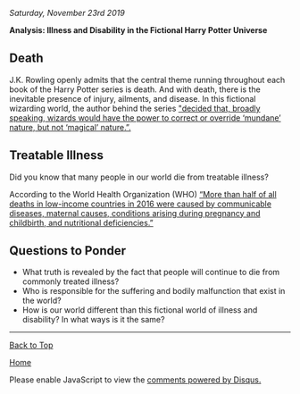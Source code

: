 <i> Saturday, November 23rd 2019 </i>

<b>Analysis: Illness and Disability in the Fictional Harry Potter Universe</b>

## Death

J.K. Rowling openly admits that the central theme running throughout each book of the Harry Potter series is death. And with death, there is the inevitable presence of injury, ailments, and disease. In this fictional wizarding world, the author behind the series <a href="https://www.wizardingworld.com/writing-by-jk-rowling/illness-and-disability"> "decided that, broadly speaking, wizards would have the power to correct or override ‘mundane’ nature, but not ‘magical’ nature.”.</a> 

## Treatable Illness

Did you know that many people in our world die from treatable illness?

According to the World Health Organization (WHO) <a href="https://www.who.int/news-room/fact-sheets/detail/the-top-10-causes-of-death"> “More than half of all deaths in low-income countries in 2016 were caused by communicable diseases, maternal causes, conditions arising during pregnancy and childbirth, and nutritional deficiencies.” </a>

## Questions to Ponder

- What truth is revealed by the fact that people will continue to die from commonly treated illness? 
- Who is responsible for the suffering and bodily malfunction that exist in the world?
- How is our world different than this fictional world of illness and disability? In what ways is it the same? 


* * *

<a href="https://shea08.github.io/illnessanddisability">Back to Top</a>

[Home](./)

<div id="disqus_thread"></div>
<script>

/**
*  RECOMMENDED CONFIGURATION VARIABLES: EDIT AND UNCOMMENT THE SECTION BELOW TO INSERT DYNAMIC VALUES FROM YOUR PLATFORM OR CMS.
*  LEARN WHY DEFINING THESE VARIABLES IS IMPORTANT: https://disqus.com/admin/universalcode/#configuration-variables*/
/*
var disqus_config = function () {
this.page.url = "https://shea08.github.io/illnessanddisability";  // Replace PAGE_URL with your page's canonical URL variable
this.page.identifier = "/illnessanddisability/"; // Replace PAGE_IDENTIFIER with your page's unique identifier variable
};
*/
(function() { // DON'T EDIT BELOW THIS LINE
var d = document, s = d.createElement('script');
s.src = 'https://shea08.disqus.com/embed.js';
s.setAttribute('data-timestamp', +new Date());
(d.head || d.body).appendChild(s);
})();
</script>
<noscript>Please enable JavaScript to view the <a href="https://disqus.com/?ref_noscript">comments powered by Disqus.</a></noscript>
                            


